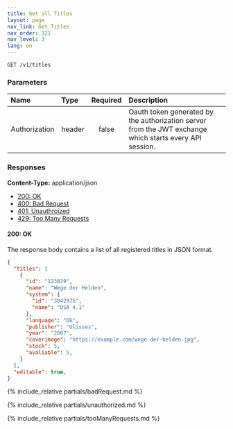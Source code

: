 ```yaml
---
title: Get all Titles
layout: page
nav_link: Get Titles
nav_order: 321
nav_level: 3
lang: en
---
```

```
GET /v1/titles
```
### Parameters

| Name | Type  | Required | Description |
|:--------------|:--------|:----------:|:----------------------------------------------------------------------------------|
| Authorization | header | false | Oauth token generated by the authorization server from the JWT exchange which starts every API session. |

### Responses
**Content-Type:** application/json
- [200: OK](#200-ok)
- [400: Bad Request](#400-bad-request)
- [401: Unauthroized](#401getTitles)
- [429: Too Many Requests](#429getTitles)

#### 200: OK
The response body contains a list of all registered titles in JSON format.
```json
{
  "titles": [
    {
      "id": "123829",
      "name": "Wege der Helden",
      "system": {
        "id": "3042975",
        "name": "DSA 4.1"
      },
      "language": "DE",
      "publisher": "Ulisses",
      "year": "2007",
      "coverimage": "https://example.com/wege-der-helden.jpg",
      "stock": 5,
      "avaliable": 5,
    }
  ],
  "editable": true,
}
```

{% include_relative partials/badRequest.md %}

{% include_relative partials/unauthorized.md %}

{% include_relative partials/tooManyRequests.md %}
